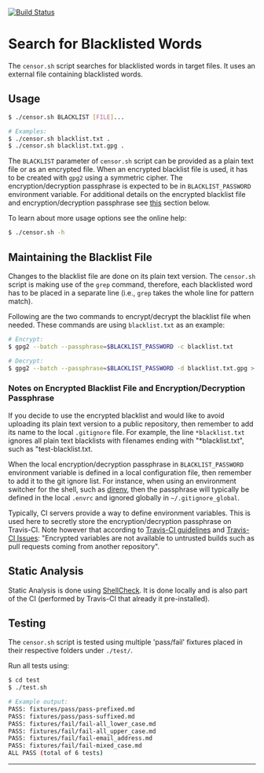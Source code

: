 [![Build Status](https://travis-ci.com/uribench/censor.svg?branch=master)](https://travis-ci.com/uribench/censor)

# Search for Blacklisted Words

The `censor.sh` script searches for blacklisted words in target files. It uses an external file containing blacklisted words.

## Usage

```bash
$ ./censor.sh BLACKLIST [FILE]...

# Examples: 
$ ./censor.sh blacklist.txt .
$ ./censor.sh blacklist.txt.gpg .
```

The `BLACKLIST` parameter of `censor.sh` script can be provided as a plain text file or as an encrypted file. When an encrypted blacklist file is used, it has to be created with `gpg2` using a symmetric cipher. The encryption/decryption passphrase is expected to be in `BLACKLIST_PASSWORD` environment variable. For additional details on the encrypted blacklist file and encryption/decryption passphrase see [this][1] section below.

To learn about more usage options see the online help:

```bash
$ ./censor.sh -h
```

## Maintaining the Blacklist File

Changes to the blacklist file are done on its plain text version. The `censor.sh` script is making use of the `grep` command, therefore, each blacklisted word has to be placed in a separate line (i.e., `grep` takes the whole line for pattern match). 

Following are the two commands to encrypt/decrypt the blacklist file when needed. These commands are using `blacklist.txt` as an example:

```bash
# Encrypt:
$ gpg2 --batch --passphrase=$BLACKLIST_PASSWORD -c blacklist.txt

# Decrypt: 
$ gpg2 --batch --passphrase=$BLACKLIST_PASSWORD -d blacklist.txt.gpg > blacklist.txt
```

### Notes on Encrypted Blacklist File and Encryption/Decryption Passphrase

If you decide to use the encrypted blacklist and would like to avoid uploading its plain text version to a public repository, then remember to add its name to the local `.gitignore` file. For example, the line `*blacklist.txt` ignores all plain text blacklists with filenames ending with "\*blacklist.txt", such as "test-blacklist.txt.

When the local encryption/decryption passphrase in `BLACKLIST_PASSWORD` environment variable is defined in a local configuration file, then remember to add it to the git ignore list. For instance, when using an environment switcher for the shell, such as [direnv][2], then the passphrase will typically be defined in the local `.envrc` and ignored globally in `~/.gitignore_global`.

Typically, CI servers provide a way to define environment variables. This is used here to secretly store the encryption/decryption passphrase on Travis-CI. Note however that according to [Travis-CI guidelines][3] and [Travis-CI Issues][4]: "Encrypted variables are not available to untrusted builds such as pull requests coming from another repository".

## Static Analysis

Static Analysis is done using [ShellCheck][5]. It is done locally and is also part of the CI (performed by Travis-CI that already it pre-installed).

## Testing

The `censor.sh` script is tested using multiple 'pass/fail' fixtures placed in their respective folders under `./test/`.

Run all tests using:

```bash
$ cd test
$ ./test.sh

# Example output:
PASS: fixtures/pass/pass-prefixed.md
PASS: fixtures/pass/pass-suffixed.md
PASS: fixtures/fail/fail-all_lower_case.md
PASS: fixtures/fail/fail-all_upper_case.md
PASS: fixtures/fail/fail-email_address.md
PASS: fixtures/fail/fail-mixed_case.md
ALL PASS (total of 6 tests)
```

---

[1]: #notes-on-encrypted-blacklist-file-and-encryptiondecryption-passphrase
[2]: https://direnv.net/
[3]: https://docs.travis-ci.com/user/environment-variables/#defining-encrypted-variables-in-travisyml
[4]: https://github.com/travis-ci/travis-ci/issues/1938
[5]: https://github.com/koalaman/shellcheck
